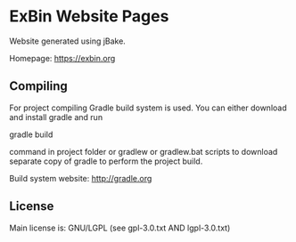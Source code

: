 ExBin Website Pages
===================

Website generated using jBake.

Homepage: https://exbin.org  

Compiling
---------

For project compiling Gradle build system is used. You can either download and install gradle and run

  gradle build

command in project folder or gradlew or gradlew.bat scripts to download separate copy of gradle to perform the project build.

Build system website: http://gradle.org

License
-------

Main license is: GNU/LGPL (see gpl-3.0.txt AND lgpl-3.0.txt)  

